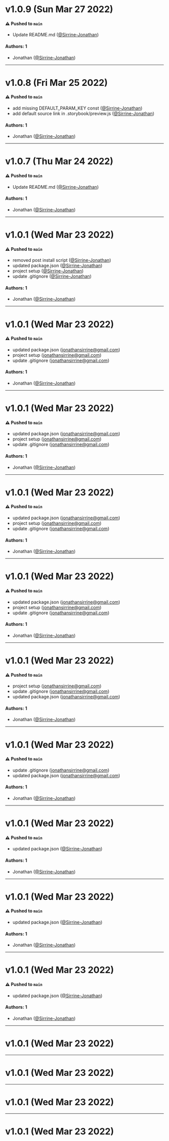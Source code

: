 # v1.0.9 (Sun Mar 27 2022)

#### ⚠️ Pushed to `main`

- Update README.md ([@Sirrine-Jonathan](https://github.com/Sirrine-Jonathan))

#### Authors: 1

- Jonathan ([@Sirrine-Jonathan](https://github.com/Sirrine-Jonathan))

---

# v1.0.8 (Fri Mar 25 2022)

#### ⚠️ Pushed to `main`

- add missing DEFAULT_PARAM_KEY const ([@Sirrine-Jonathan](https://github.com/Sirrine-Jonathan))
- add default source link in .storybook/preview.js ([@Sirrine-Jonathan](https://github.com/Sirrine-Jonathan))

#### Authors: 1

- Jonathan ([@Sirrine-Jonathan](https://github.com/Sirrine-Jonathan))

---

# v1.0.7 (Thu Mar 24 2022)

#### ⚠️ Pushed to `main`

- Update README.md ([@Sirrine-Jonathan](https://github.com/Sirrine-Jonathan))

#### Authors: 1

- Jonathan ([@Sirrine-Jonathan](https://github.com/Sirrine-Jonathan))

---

# v1.0.1 (Wed Mar 23 2022)

#### ⚠️ Pushed to `main`

- removed post install script ([@Sirrine-Jonathan](https://github.com/Sirrine-Jonathan))
- updated package.json ([@Sirrine-Jonathan](https://github.com/Sirrine-Jonathan))
- project setup ([@Sirrine-Jonathan](https://github.com/Sirrine-Jonathan))
- update .gitignore ([@Sirrine-Jonathan](https://github.com/Sirrine-Jonathan))

#### Authors: 1

- Jonathan ([@Sirrine-Jonathan](https://github.com/Sirrine-Jonathan))

---

# v1.0.1 (Wed Mar 23 2022)

#### ⚠️ Pushed to `main`

- updated package.json (jonathansirrine@gmail.com)
- project setup (jonathansirrine@gmail.com)
- update .gitignore (jonathansirrine@gmail.com)

#### Authors: 1

- Jonathan ([@Sirrine-Jonathan](https://github.com/Sirrine-Jonathan))

---

# v1.0.1 (Wed Mar 23 2022)

#### ⚠️ Pushed to `main`

- updated package.json (jonathansirrine@gmail.com)
- project setup (jonathansirrine@gmail.com)
- update .gitignore (jonathansirrine@gmail.com)

#### Authors: 1

- Jonathan ([@Sirrine-Jonathan](https://github.com/Sirrine-Jonathan))

---

# v1.0.1 (Wed Mar 23 2022)

#### ⚠️ Pushed to `main`

- updated package.json (jonathansirrine@gmail.com)
- project setup (jonathansirrine@gmail.com)
- update .gitignore (jonathansirrine@gmail.com)

#### Authors: 1

- Jonathan ([@Sirrine-Jonathan](https://github.com/Sirrine-Jonathan))

---

# v1.0.1 (Wed Mar 23 2022)

#### ⚠️ Pushed to `main`

- updated package.json (jonathansirrine@gmail.com)
- project setup (jonathansirrine@gmail.com)
- update .gitignore (jonathansirrine@gmail.com)

#### Authors: 1

- Jonathan ([@Sirrine-Jonathan](https://github.com/Sirrine-Jonathan))

---

# v1.0.1 (Wed Mar 23 2022)

#### ⚠️ Pushed to `main`

- project setup (jonathansirrine@gmail.com)
- update .gitignore (jonathansirrine@gmail.com)
- updated package.json (jonathansirrine@gmail.com)

#### Authors: 1

- Jonathan ([@Sirrine-Jonathan](https://github.com/Sirrine-Jonathan))

---

# v1.0.1 (Wed Mar 23 2022)

#### ⚠️ Pushed to `main`

- update .gitignore (jonathansirrine@gmail.com)
- updated package.json (jonathansirrine@gmail.com)

#### Authors: 1

- Jonathan ([@Sirrine-Jonathan](https://github.com/Sirrine-Jonathan))

---

# v1.0.1 (Wed Mar 23 2022)

#### ⚠️ Pushed to `main`

- updated package.json ([@Sirrine-Jonathan](https://github.com/Sirrine-Jonathan))

#### Authors: 1

- Jonathan ([@Sirrine-Jonathan](https://github.com/Sirrine-Jonathan))

---

# v1.0.1 (Wed Mar 23 2022)

#### ⚠️ Pushed to `main`

- updated package.json ([@Sirrine-Jonathan](https://github.com/Sirrine-Jonathan))

#### Authors: 1

- Jonathan ([@Sirrine-Jonathan](https://github.com/Sirrine-Jonathan))

---

# v1.0.1 (Wed Mar 23 2022)

#### ⚠️ Pushed to `main`

- updated package.json ([@Sirrine-Jonathan](https://github.com/Sirrine-Jonathan))

#### Authors: 1

- Jonathan ([@Sirrine-Jonathan](https://github.com/Sirrine-Jonathan))

---

# v1.0.1 (Wed Mar 23 2022)



---

# v1.0.1 (Wed Mar 23 2022)



---

# v1.0.1 (Wed Mar 23 2022)



---

# v1.0.1 (Wed Mar 23 2022)


